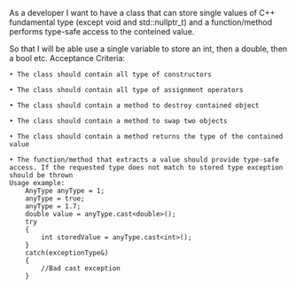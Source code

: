 As a developer
I want to have a class that can store single values of C++ fundamental type (except void and std::nullptr_t) and a function/method performs type-safe access to the conteined value.

So that I will be able use a single variable to store an int, then a double, then a bool etc.
Acceptance Criteria:

	• The class should contain all type of constructors

	• The class should contain all type of assignment operators

	• The class should contain a method to destroy contained object

	• The class should contain a method to swap two objects

	• The class should contain a method returns the type of the contained value

	• The function/method that extracts a value should provide type-safe access. If the requested type does not match to stored type exception should be thrown
	Usage example:
		AnyType anyType = 1;
		anyType = true;
		anyType = 1.7;
		double value = anyType.cast<double>();
		try
		{
			int storedValue = anyType.cast<int>();
		}
		catch(exceptionType&)
		{
			//Bad cast exception
		}

